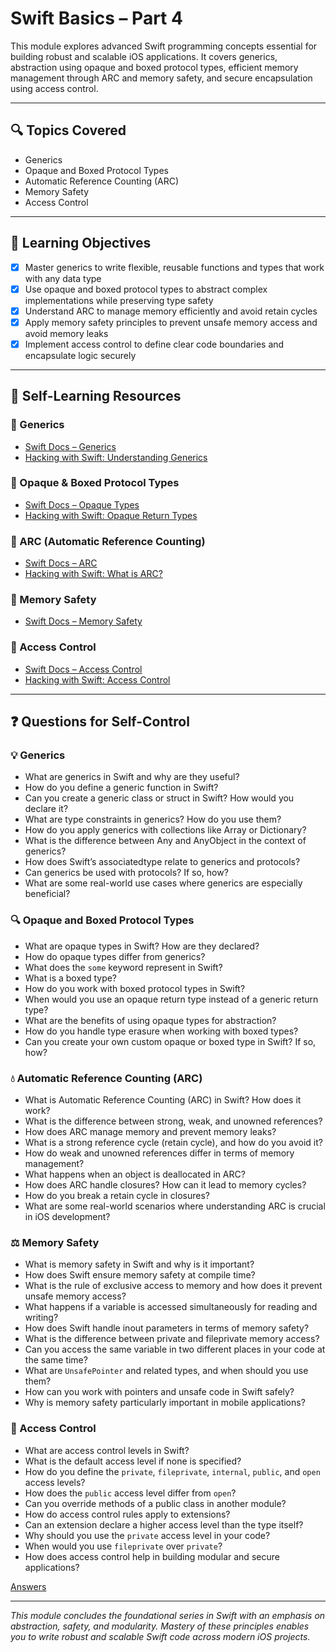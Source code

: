 # Swift Basics – Part 4

This module explores advanced Swift programming concepts essential for building robust and scalable iOS applications. It covers generics, abstraction using opaque and boxed protocol types, efficient memory management through ARC and memory safety, and secure encapsulation using access control.

---

## 🔍 Topics Covered

* Generics
* Opaque and Boxed Protocol Types
* Automatic Reference Counting (ARC)
* Memory Safety
* Access Control

---

## 🎯 Learning Objectives

* [x] Master generics to write flexible, reusable functions and types that work with any data type
* [x] Use opaque and boxed protocol types to abstract complex implementations while preserving type safety
* [x] Understand ARC to manage memory efficiently and avoid retain cycles
* [x] Apply memory safety principles to prevent unsafe memory access and avoid memory leaks
* [x] Implement access control to define clear code boundaries and encapsulate logic securely

---

## 📁 Self-Learning Resources

### 📖 Generics

* [Swift Docs – Generics](https://docs.swift.org/swift-book/documentation/the-swift-programming-language/generics/)
* [Hacking with Swift: Understanding Generics](https://www.hackingwithswift.com/plus/intermediate-swift/understanding-generics-part-1)

### 📖 Opaque & Boxed Protocol Types

* [Swift Docs – Opaque Types](https://docs.swift.org/swift-book/documentation/the-swift-programming-language/opaquetypes/)
* [Hacking with Swift: Opaque Return Types](https://www.hackingwithswift.com/swift/5.1/opaque-return-types)

### 📖 ARC (Automatic Reference Counting)

* [Swift Docs – ARC](https://docs.swift.org/swift-book/documentation/the-swift-programming-language/automaticreferencecounting/)
* [Hacking with Swift: What is ARC?](https://www.hackingwithswift.com/example-code/language/what-is-automatic-reference-counting-arc)

### 📖 Memory Safety

* [Swift Docs – Memory Safety](https://docs.swift.org/swift-book/documentation/the-swift-programming-language/memorysafety/)

### 📖 Access Control

* [Swift Docs – Access Control](https://docs.swift.org/swift-book/documentation/the-swift-programming-language/accesscontrol/)
* [Hacking with Swift: Access Control](https://www.hackingwithswift.com/read/0/19/access-control)

---

## ❓ Questions for Self-Control

### 💡 Generics

* What are generics in Swift and why are they useful?
* How do you define a generic function in Swift?
* Can you create a generic class or struct in Swift? How would you declare it?
* What are type constraints in generics? How do you use them?
* How do you apply generics with collections like Array or Dictionary?
* What is the difference between Any and AnyObject in the context of generics?
* How does Swift’s associatedtype relate to generics and protocols?
* Can generics be used with protocols? If so, how?
* What are some real-world use cases where generics are especially beneficial?

### 🔍 Opaque and Boxed Protocol Types

* What are opaque types in Swift? How are they declared?
* How do opaque types differ from generics?
* What does the `some` keyword represent in Swift?
* What is a boxed type?
* How do you work with boxed protocol types in Swift?
* When would you use an opaque return type instead of a generic return type?
* What are the benefits of using opaque types for abstraction?
* How do you handle type erasure when working with boxed types?
* Can you create your own custom opaque or boxed type in Swift? If so, how?

### 💧 Automatic Reference Counting (ARC)

* What is Automatic Reference Counting (ARC) in Swift? How does it work?
* What is the difference between strong, weak, and unowned references?
* How does ARC manage memory and prevent memory leaks?
* What is a strong reference cycle (retain cycle), and how do you avoid it?
* How do weak and unowned references differ in terms of memory management?
* What happens when an object is deallocated in ARC?
* How does ARC handle closures? How can it lead to memory cycles?
* How do you break a retain cycle in closures?
* What are some real-world scenarios where understanding ARC is crucial in iOS development?

### ⚖️ Memory Safety

* What is memory safety in Swift and why is it important?
* How does Swift ensure memory safety at compile time?
* What is the rule of exclusive access to memory and how does it prevent unsafe memory access?
* What happens if a variable is accessed simultaneously for reading and writing?
* How does Swift handle inout parameters in terms of memory safety?
* What is the difference between private and fileprivate memory access?
* Can you access the same variable in two different places in your code at the same time?
* What are `UnsafePointer` and related types, and when should you use them?
* How can you work with pointers and unsafe code in Swift safely?
* Why is memory safety particularly important in mobile applications?

### 🔐 Access Control

* What are access control levels in Swift?
* What is the default access level if none is specified?
* How do you define the `private`, `fileprivate`, `internal`, `public`, and `open` access levels?
* How does the `public` access level differ from `open`?
* Can you override methods of a public class in another module?
* How do access control rules apply to extensions?
* Can an extension declare a higher access level than the type itself?
* Why should you use the `private` access level in your code?
* When would you use `fileprivate` over `private`?
* How does access control help in building modular and secure applications?


[Answers](./Answers)

---

*This module concludes the foundational series in Swift with an emphasis on abstraction, safety, and modularity. Mastery of these principles enables you to write robust and scalable Swift code across modern iOS projects.*
